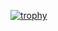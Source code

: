 [![trophy](https://github-profile-trophy.vercel.app/?username=Xyndra&theme=onedark)](https://github.com/ryo-ma/github-profile-trophy)
